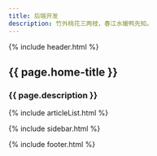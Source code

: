 ```yaml
---
title: 后端开发
description: 竹外桃花三两枝，春江水暖鸭先知。
---
```


{% include header.html %}

<div
    class="g-banner home-banner backend {{ site.theme-color | prepend: 'banner-theme-' }}"
    data-theme="{{ site.theme-color }}"
    style="{% if page.header-img %}background: url({{ page.header-img | prepend: site.baseurl }}) no-repeat center center; background-size: cover;{% endif %}"
>
    <h2>{{ page.home-title }}</h2>
    <h3>{{ page.description }}</h3>
</div>

<main class="g-container home-content">
  {% include articleList.html %}

  {% include sidebar.html %}

</main>

    
{% include footer.html %}
